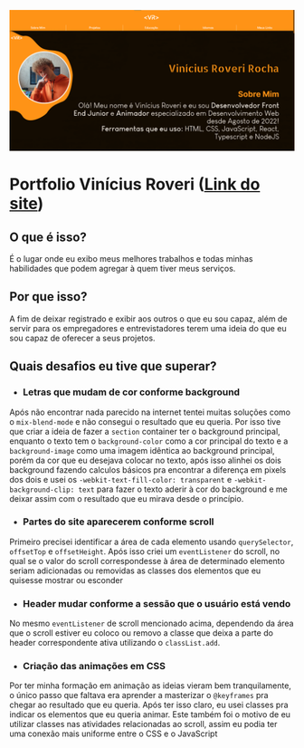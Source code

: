 ![Foto da tela inicial](./img/Tela%20Inicial%20Portfolio%20Vini%20Roveri.png)

# Portfolio Vinícius Roveri ([Link do site](https://viniroveri.github.io/PortfolioViniRoveri/))


## O que é isso?

É o lugar onde eu exibo meus melhores trabalhos e todas minhas habilidades que podem agregar à quem tiver meus serviços.


## Por que isso?

A fim de deixar registrado e exibir aos outros o que eu sou capaz, além de servir para os empregadores e entrevistadores terem uma ideia do que eu sou capaz de oferecer a seus projetos.


## Quais desafios eu tive que superar?

- ### Letras que mudam de cor conforme background

Após não encontrar nada parecido na internet tentei muitas soluções como o `mix-blend-mode` e não consegui o resultado que eu queria. Por isso tive que criar a ideia de fazer a `section` container ter o background principal, enquanto o texto tem o `background-color` como a cor principal do texto e a `background-image` como uma imagem idêntica ao background principal, porém da cor que eu desejava colocar no texto, após isso alinhei os dois background fazendo calculos básicos pra encontrar a diferença em pixels dos dois e usei os `-webkit-text-fill-color: transparent` e `-webkit-background-clip: text` para fazer o texto aderir à cor do background e me deixar assim com o resultado que eu mirava desde o princípio.

- ### Partes do site aparecerem conforme scroll

Primeiro precisei identificar a área de cada elemento usando `querySelector`, `offsetTop` e `offsetHeight`. Após isso criei um `eventListener` do scroll, no qual se o valor do scroll correspondesse à área de determinado elemento seriam adicionadas ou removidas as classes dos elementos que eu quisesse mostrar ou esconder

- ### Header mudar conforme a sessão que o usuário está vendo

No mesmo `eventListener` de scroll mencionado acima, dependendo da área que o scroll estiver eu coloco ou removo a classe que deixa a parte do header correspondente ativa utilizando o `classList.add`. 

- ### Criação das animações em CSS

Por ter minha formação em animação as ideias vieram bem tranquilamente, o único passo que faltava era aprender a masterizar o `@keyframes` pra chegar ao resultado que eu queria. Após ter isso claro, eu usei classes pra indicar os elementos que eu queria animar. Este também foi o motivo de eu utilizar classes nas atividades relacionadas ao scroll, assim eu podia ter uma conexão mais uniforme entre o CSS e o JavaScript